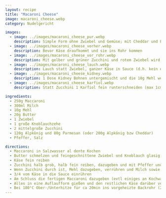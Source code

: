 ```yaml
---
layout: recipe
title: "Macaroni Cheese"
image: macaroni_cheese.webp
category: Nudelgericht

images:
  - image: ../images/macaroni_cheese_pur.webp
    description: Simple Form ohne Zwiebel und Gemüse; mit Cheddar und Penne statt Macaroni (passt nicht so gut). Butter schmelzen, Mehl und Milch dazu, dann Käse und danach Nudeln reingeben
  - image: ../images/macaroni_cheese_vorher.webp
    description: Bevor Käse draufkommt und sie ins Rohr kommen
  - image: ../images/macaroni_cheese_vor_rohr.webp
    description: Mit gelber und grüner Zucchini und rotem Zwiebel wird das Ergebnis schön bunt und schmeckt super
  - image: ../images/macaroni_cheese_lauch.webp
    description: Lauch statt Zwiebel, ganzer Käse in Sauce (d.h. kein extra Käse oben) war auch super!
  - image: ../images/macaroni_cheese_kidney.webp
    description: 1 Dose Kidney Bohnen untergemischt und die 10g Mehl weggelassen. Ergebnis war gut aber ganz anders. Evtl doch die 10g Mehl nehmen und Bohnen nur oben drauf geben?
  - image: ../images/macaroni_cheese_karfiol.webp
    description: Statt Zucchini 1 Karfiol fein runterschneiden (max 1cm³ damit er durch wird) und da wo sonst Zucchini in Pfanne kommt den Karfiol reingegeben. Nach der Milch 1EL Paprikapulver dazu (wir hatten etwas mehr Mehl und Milch). Ganzen Käse direkt rein, dafür am Ende 1 Mozzarella schneiden und draufgeben (wir hatten ihn übrig, eigentlich reicht der Käse wie im Rezept vmtl). Statt Maccaroni Fleckerl mit Ei genommen. Ergebnis war super, speziell Fleckerl und Paprikapulver. Karfiol war aber auch ganz gut nur teilweise zu hart (weil Stücke größer als 1cm³ waren)

ingredients:
  - 250g Maccaroni
  - 300ml Milch
  - 10g Mehl
  - 20g Butter
  - 1 Zwiebel
  - 1 große Knoblauchzehe
  - 2 mittelgroße Zucchini
  - 120g Alpkönig und 80g Parmesan (oder 200g Alpkönig bzw Cheddar)
  - Pfeffer, Salz

directions:
  - Maccaroni in Salzwasser al dente Kochen
  - Butter schmelzen und feingeschnittene Zwiebel und Knoblauch glasig dünsten
  - Käse fein reiben
  - Zucchini halb grob, halb fein reiben, dazugeben und mit Pfeffer und Suppenwürze würzen
  - Wenn Zucchini durch ist, Mehl dazugeben, verrühren und Milch sowie etwas Pfeffer dazugeben
  - 3/4 vom Käse in die Sauce einrühren
  - Am Schluss die fertigen Maccaroni dazugeben (evtl einiges an Kochwasser dazugeben damit es cremiger wird!)
  - Alles in eine Auflaufform gießen und den restlichen Käse darüber verteilen
  - Bei 180°C Ober-/Unterhitze für ca 20min ins vorgeheizte Backrohr (2. Schiene von unten) geben
---
```


